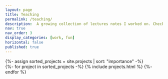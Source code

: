 ```yaml
---
layout: page
title: Teaching
permalink: /teaching/
description:  A growing collection of lectures notes I worked on. Check them out!
nav: true
nav_order: 3
display_categories: [work, fun]
horizontal: false
published: true
---
```


<!-- pages/projects.md -->
<div class="projects">
<!-- Display projects without categories -->
  {%- assign sorted_projects = site.projects | sort: "importance" -%}
  <!-- Generate cards for each project -->
  <div class="grid">
    {%- for project in sorted_projects -%}
      {% include projects.html %}
    {%- endfor %}
  </div>
</div>
